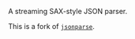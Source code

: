 A streaming SAX-style JSON parser.

This is a fork of [`jsonparse`](https://github.com/creationix/jsonparse).
